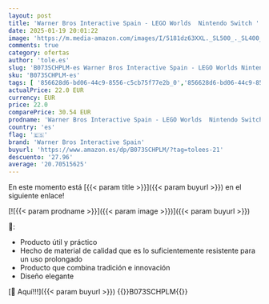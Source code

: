 ```yaml
---
layout: post
title: 'Warner Bros Interactive Spain - LEGO Worlds  Nintendo Switch '
date: 2025-01-19 20:01:22
image: 'https://m.media-amazon.com/images/I/5181dz63XXL._SL500_._SL400_.jpg'
comments: true
category: ofertas
author: 'tole.es'
slug: 'B073SCHPLM-es Warner Bros Interactive Spain - LEGO Worlds Nintendo Switch'
sku: 'B073SCHPLM-es'
tags: [ '856628d6-bd06-44c9-8556-c5cb75f77e2b_0','856628d6-bd06-44c9-8556-c5cb75f77e2b_301','856628d6-bd06-44c9-8556-c5cb75f77e2b_401','856628d6-bd06-44c9-8556-c5cb75f77e2b_601','Arborist Merchandising Root','Consolas Nintendo Switch','Hardware y juegos para Nintendo Switch','Precios bajos en Videojuegos','Self Service','Special Features Stores','Tienda de consolas y videojuegos infantiles','Videojuegos','Videojuegos en inglés','nintendo','warner bros interactive spain','🇪🇸', ]
actualPrice: 22.0 EUR
currency: EUR
price: 22.0
comparePrice: 30.54 EUR
prodname: 'Warner Bros Interactive Spain - LEGO Worlds  Nintendo Switch '
country: 'es'
flag: '🇪🇸'
brand: 'Warner Bros Interactive Spain'
buyurl: 'https://www.amazon.es/dp/B073SCHPLM/?tag=tolees-21'
descuento: '27.96'
average: '20.70515625'
---
```


En este momento está [{{< param title >}}]({{< param buyurl >}}) en el siguiente enlace!

[![{{< param prodname >}}]({{< param image >}})]({{< param buyurl >}})

🔎:

- Producto útil y práctico
- Hecho de material de calidad que es lo suficientemente resistente para un uso prolongado
- Producto que combina tradición e innovación
- Diseño elegante

[🛒 Aquí!!!]({{< param buyurl >}})
{{<world>}}B073SCHPLM{{</world>}}
